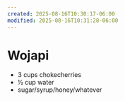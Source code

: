 ```yaml
---
created: 2025-08-16T10:30:17-06:00
modified: 2025-08-16T10:31:28-06:00
---
```


# Wojapi

- 3 cups chokecherries
- ½ cup water
- sugar/syrup/honey/whatever
